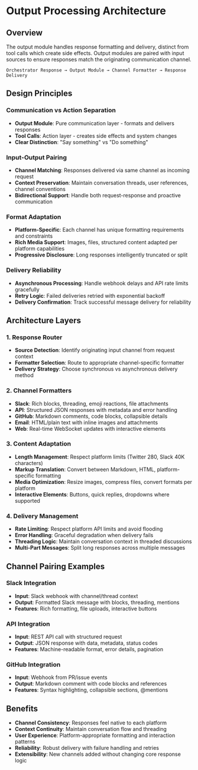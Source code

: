 # Output Processing Architecture

## Overview

The output module handles response formatting and delivery, distinct from tool calls which create side effects. Output modules are paired with input sources to ensure responses match the originating communication channel.

```
Orchestrator Response → Output Module → Channel Formatter → Response Delivery
```

## Design Principles

### Communication vs Action Separation
- **Output Module**: Pure communication layer - formats and delivers responses
- **Tool Calls**: Action layer - creates side effects and system changes
- **Clear Distinction**: "Say something" vs "Do something"

### Input-Output Pairing
- **Channel Matching**: Responses delivered via same channel as incoming request
- **Context Preservation**: Maintain conversation threads, user references, channel conventions
- **Bidirectional Support**: Handle both request-response and proactive communication

### Format Adaptation
- **Platform-Specific**: Each channel has unique formatting requirements and constraints
- **Rich Media Support**: Images, files, structured content adapted per platform capabilities
- **Progressive Disclosure**: Long responses intelligently truncated or split

### Delivery Reliability
- **Asynchronous Processing**: Handle webhook delays and API rate limits gracefully
- **Retry Logic**: Failed deliveries retried with exponential backoff
- **Delivery Confirmation**: Track successful message delivery for reliability

## Architecture Layers

### 1. Response Router
- **Source Detection**: Identify originating input channel from request context
- **Formatter Selection**: Route to appropriate channel-specific formatter
- **Delivery Strategy**: Choose synchronous vs asynchronous delivery method

### 2. Channel Formatters
- **Slack**: Rich blocks, threading, emoji reactions, file attachments
- **API**: Structured JSON responses with metadata and error handling
- **GitHub**: Markdown comments, code blocks, collapsible details
- **Email**: HTML/plain text with inline images and attachments
- **Web**: Real-time WebSocket updates with interactive elements

### 3. Content Adaptation
- **Length Management**: Respect platform limits (Twitter 280, Slack 40K characters)
- **Markup Translation**: Convert between Markdown, HTML, platform-specific formatting
- **Media Optimization**: Resize images, compress files, convert formats per platform
- **Interactive Elements**: Buttons, quick replies, dropdowns where supported

### 4. Delivery Management
- **Rate Limiting**: Respect platform API limits and avoid flooding
- **Error Handling**: Graceful degradation when delivery fails
- **Threading Logic**: Maintain conversation context in threaded discussions
- **Multi-Part Messages**: Split long responses across multiple messages

## Channel Pairing Examples

### Slack Integration
- **Input**: Slack webhook with channel/thread context
- **Output**: Formatted Slack message with blocks, threading, mentions
- **Features**: Rich formatting, file uploads, interactive buttons

### API Integration  
- **Input**: REST API call with structured request
- **Output**: JSON response with data, metadata, status codes
- **Features**: Machine-readable format, error details, pagination

### GitHub Integration
- **Input**: Webhook from PR/issue events
- **Output**: Markdown comment with code blocks and references  
- **Features**: Syntax highlighting, collapsible sections, @mentions

## Benefits

- **Channel Consistency**: Responses feel native to each platform
- **Context Continuity**: Maintain conversation flow and threading
- **User Experience**: Platform-appropriate formatting and interaction patterns  
- **Reliability**: Robust delivery with failure handling and retries
- **Extensibility**: New channels added without changing core response logic